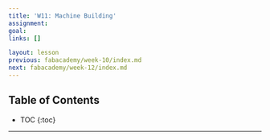 ```yaml
---
title: 'W11: Machine Building'
assignment:
goal:
links: []

layout: lesson
previous: fabacademy/week-10/index.md
next: fabacademy/week-12/index.md
---
```


## Table of Contents

* TOC
{:toc}

---

